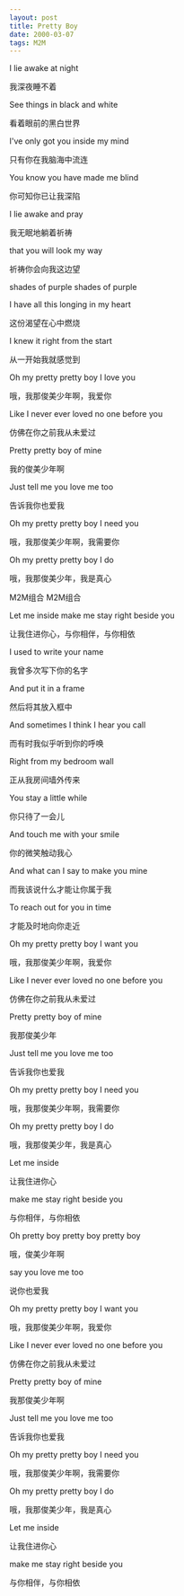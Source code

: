 ```yaml
---
layout: post
title: Pretty Boy
date: 2000-03-07
tags: M2M   
---
```


I lie awake at night   
 
我深夜睡不着

See things in black and white

看着眼前的黑白世界

I've only got you inside my mind

只有你在我脑海中流连

You know you have made me blind

你可知你已让我深陷

I lie awake and pray

我无眠地躺着祈祷

that you will look my way

祈祷你会向我这边望

shades of purple
shades of purple 

I have all this longing in my heart

这份渴望在心中燃烧

I knew it right from the start

从一开始我就感觉到

Oh my pretty pretty boy I love you

哦，我那俊美少年啊，我爱你

Like I never ever loved no one before you

仿佛在你之前我从未爱过

Pretty pretty boy of mine

我的俊美少年啊

Just tell me you love me too

告诉我你也爱我

Oh my pretty pretty boy I need you

哦，我那俊美少年啊，我需要你

Oh my pretty pretty boy I do

哦，我那俊美少年，我是真心

M2M组合
M2M组合 

Let me inside make me stay right beside you

让我住进你心，与你相伴，与你相依

I used to write your name

我曾多次写下你的名字

And put it in a frame

然后将其放入框中

And sometimes I think I hear you call

而有时我似乎听到你的呼唤

Right from my bedroom wall

正从我房间墙外传来

You stay a little while

你只待了一会儿

And touch me with your smile

你的微笑触动我心

And what can I say to make you mine

而我该说什么才能让你属于我

To reach out for you in time

才能及时地向你走近

Oh my pretty pretty boy I want you

哦，我那俊美少年啊，我爱你

Like I never ever loved no one before you

仿佛在你之前我从未爱过

Pretty pretty boy of mine

我那俊美少年

Just tell me you love me too

告诉我你也爱我

Oh my pretty pretty boy I need you

哦，我那俊美少年啊，我需要你

Oh my pretty pretty boy I do

哦，我那俊美少年，我是真心

Let me inside

让我住进你心

make me stay right beside you

与你相伴，与你相依

Oh pretty boy pretty boy pretty boy

哦，俊美少年啊

say you love me too

说你也爱我

Oh my pretty pretty boy I want you

哦，我那俊美少年啊，我爱你

Like I never ever loved no one before you

仿佛在你之前我从未爱过

Pretty pretty boy of mine

我那俊美少年啊

Just tell me you love me too

告诉我你也爱我

Oh my pretty pretty boy I need you

哦，我那俊美少年啊，我需要你

Oh my pretty pretty boy I do

哦，我那俊美少年，我是真心

Let me inside

让我住进你心

make me stay right beside you

与你相伴，与你相依








